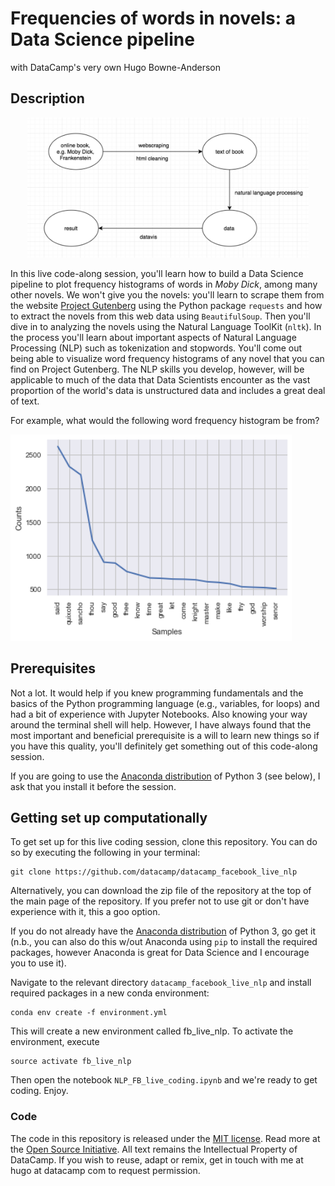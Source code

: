 
# Frequencies of words in novels: a Data Science pipeline

with DataCamp's very own Hugo Bowne-Anderson

## Description

<p align="center">
<img src="img/fb_live_schematic.png" width="450">
</p>

In this live code-along session, you'll learn how to build a Data Science pipeline to plot frequency histograms of words in *Moby Dick*, among many other novels.
We won't give you the novels: you'll learn to scrape them from the website [Project Gutenberg](https://www.gutenberg.org/) using the Python package `requests` and how
to extract the novels from this web data using `BeautifulSoup`. Then you'll dive in to analyzing the novels using the Natural Language ToolKit (`nltk`).
In the process you'll learn about important aspects of Natural Language Processing (NLP) such as tokenization and stopwords.
You'll come out being able to visualize word frequency histograms of any novel that you can find on Project Gutenberg.
The NLP skills you develop, however, will be applicable to much of the data that Data Scientists encounter as the vast proportion of the world's data is unstructured data and includes a great deal of text.

For example, what would the following word frequency histogram be from?

<img src="img/d-x.png" width="450">

## Prerequisites

Not a lot. It would help if you knew programming fundamentals and the basics of the Python programming language (e.g., variables, for loops) and had a bit of experience with Jupyter Notebooks. Also knowing your way around the terminal shell will help.
However, I have always found that the most important and beneficial prerequisite is a will to learn new things so if you have this quality, you'll definitely get something out of this code-along session.

If you are going to use the [Anaconda distribution](https://www.anaconda.com/download/) of Python 3 (see below), I ask that you install it before the session.


## Getting set up computationally

To get set up for this live coding session, clone this repository. You can do so by executing the following in your terminal:

```
git clone https://github.com/datacamp/datacamp_facebook_live_nlp
```

Alternatively, you can download the zip file of the repository at the top of the main page of the repository. If you prefer not to use git or don't have experience with it, this a goo option.

If you do not already have the [Anaconda distribution](https://www.anaconda.com/download/) of Python 3, go get it (n.b., you can also do this w/out Anaconda using `pip` to install the required packages, however Anaconda is great for Data Science and I encourage you to use it).

Navigate to the relevant directory `datacamp_facebook_live_nlp` and install required packages in a new conda environment:

```
conda env create -f environment.yml
```

This will create a new environment called fb_live_nlp. To activate the environment, execute

```
source activate fb_live_nlp
```

Then open the notebook `NLP_FB_live_coding.ipynb` and we're ready to get coding. Enjoy.


### Code
The code in this repository is released under the [MIT license](LICENSE). Read more at the [Open Source Initiative](https://opensource.org/licenses/MIT). All text remains the Intellectual Property of DataCamp. If you wish to reuse, adapt or remix, get in touch with me at hugo at datacamp com to request permission.
